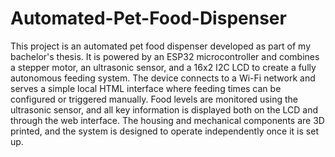 # Automated-Pet-Food-Dispenser
This project is an automated pet food dispenser developed as part of my bachelor's thesis. It is powered by an ESP32 microcontroller and combines a stepper motor, an ultrasonic sensor, and a 16x2 I2C LCD to create a fully autonomous feeding system. The device connects to a Wi-Fi network and serves a simple local HTML interface where feeding times can be configured or triggered manually. Food levels are monitored using the ultrasonic sensor, and all key information is displayed both on the LCD and through the web interface. The housing and mechanical components are 3D printed, and the system is designed to operate independently once it is set up.
